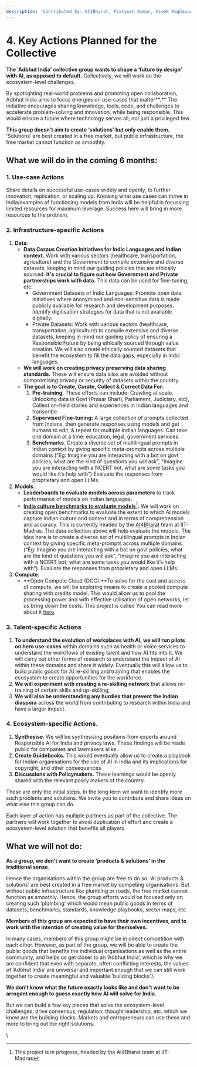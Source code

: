 ```yaml
---
description: 'Contributed by: AI4Bharat, Pratyush Kumar, Vivek Raghavan, People+AI Team'
---
```


# 4. Key Actions Planned for the Collective

**The 'Adbhut India' collective group wants to shape a ‘future by design’ with AI, as opposed to default.** Collectively, we will work on the ecosystem-level challenges.&#x20;

By spotlighting real-world problems and promoting open collaboration, Adbhut India aims to focus energies on use-cases that matter**.** The initiative encourages sharing knowledge, tools, code, and challenges to accelerate problem-solving and innovation, while being responsible. This would ensure a future where technology serves all, not just a privileged few. &#x20;

**This group doesn’t aim to create ‘solutions’ but only enable them.** ‘Solutions’ are best created in a free market, but public infrastructure, the free market cannot function as smoothly.



## What we will do in the coming 6 months:

### **1. Use-case Actions**

Share details on successful use-cases widely and openly, to further innovation, replication, or scaling up. Knowing what use cases can thrive in India/examples of functioning models from India will be helpful in focussing limited resources for maximum leverage. Success here will bring in more resources to the problem.

### **2. Infrastructure-specific Actions**&#x20;

1. **Data**:
   * **Data Corpus Creation Initiatives for Indic Languages and Indian context.** Work with various sectors (healthcare, transportation, agriculture) and the Government to compile extensive and diverse datasets, keeping in mind our guiding policies that are ethically sourced. **It's crucial to figure out how Government and Private partnerships work with data.** This data can be used for fine-tuning, etc.&#x20;
     * Government Datasets of Indic Languages: Promote open data initiatives where anonymised and non-sensitive data is made publicly available for research and development purposes. Identify digitisation strategies for data that is not available digitally.&#x20;
     * Private Datasets:  Work with various sectors (healthcare, transportation, agriculture) to compile extensive and diverse datasets, keeping in mind our guiding policy of ensuring a Responsible Future by being ethically sourced through value creation. We will also create ethically sourced datasets that benefit the ecosystem to fill the data gaps, especially in Indic languages.&#x20;
   * **We will work on creating privacy preserving data sharing standards**. These will ensure data silos are avoided without compromising privacy or security of datasets within the country.
   * **The goal is to Create, Curate, Collect & Correct Data For:**
     1. **Pre-training.** These efforts can include: Crawling at scale, Unlocking data in Govt (Prasar Bharti, Parliament, Judiciary, etc),  Collect on-field stories and experiences in Indian languages and transcribe.
     2. **Supervised Fine-tuning:** A large collection of prompts collected from Indians, then generate responses using models and get humans to edit, & repeat for multiple Indian languages. Can take one domain at a time: education, legal, government services.
     3. **Benchmarks**. Create a diverse set of multilingual prompts in Indian context by giving specific meta-prompts across multiple domains (“Eg: Imagine you are interacting with a bot on govt policies, what are the kind of questions you will ask”, “Imagine you are interacting with a NCERT bot, what are some tasks you would like it’s help with”) Evaluate the responses from proprietary and open LLMs.&#x20;
2. **Models**:&#x20;
   * **Leaderboards to evaluate models across parameters** to track performance of models on Indian languages.
   * [**India culture benchmarks to evaluate models**](#user-content-fn-1)[^1]**.** We will work on creating open benchmarks to evaluate the extent to which AI models capture Indian culture and context and in terms of comprehension and accuracy. This is currently headed by the [AI4Bharat](https://ai4bharat.iitm.ac.in/) team at IIT-Madras. The data collection above will help evaluate the models. The idea here is to create a diverse set of multilingual prompts in Indian context by giving specific meta-prompts across multiple domains (“Eg: Imagine you are interacting with a bot on govt policies, what are the kind of questions you will ask”, “Imagine you are interacting with a NCERT bot, what are some tasks you would like it’s help with”). Evaluate the responses from proprietary and open LLMs.
3. **Compute**:&#x20;
   * **Open Compute Cloud (OCC).**To solve for the cost and access of compute, we will be exploring means to create a pooled compute sharing with credits model. This would allow us to pool the processing power and with effective utilisation of open networks, let us bring down the costs. This project is called  You can read more about it [here](https://github.com/PeoplePlusAI/Open-Cloud-Compute-OCC).



### **3. Talent-specific Actions**

1. **To understand the evolution of workplaces with AI, we will run pilots on hero use-cases** within domains such as health or voice services to understand the workflows of existing talent and how AI fits into it. We will carry out other forms of research to understand the impact of AI within these domains and share it widely. Eventually this will allow us to build public goods for AI re-skilling and training that enables the ecosystem to create opportunities for the workforce.&#x20;
2. **We will experiment with creating a re-skilling network** that allows re-training of certain skills and up-skilling,
3. **We will also be understanding any hurdles that prevent the Indian diaspora** across the world from contributing to research within India and have a larger impact.



### **4. Ecosystem-specific Actions.**&#x20;

1. **Synthesise**. We will be synthesising positions from experts around Responsible AI for India and privacy laws. These findings will be made public for companies and lawmakers alike.&#x20;
2. **Create Guidebooks.** This would eventually allow us to create a playbook for Indian organisations for the use of AI in India and its implications for copyright, and other consequences.
3. **Discussions with Policymakers.** These learnings would be openly shared with the relevant policy makers of the country.&#x20;

These are only the initial steps. In the long term we want to identify more such problems and solutions. We invite you to contribute and share ideas on what else this group can do.

Each layer of action has multiple partners as part of the collective. The partners will work together to avoid duplication of effort and create a ecosystem-level solution that benefits all players.



## What we will not do:

**As a group, we don’t want to create ‘products & solutions’ in the traditional sense.**

Hence the organisations within the group are free to do so. ‘AI products & solutions’ are best created in a free market by competing organisations. But without public infrastructure like plumbing or roads, the free market cannot function as smoothly. Hence, the group efforts would be focused only on creating such ‘plumbing’ which would mean public goods in terms of datasets, benchmarks, standards, knowledge playbooks, sector maps, etc.



**Members of this group are expected to have their own incentives, and to work with the intention of creating value for themselves.**&#x20;

In many cases, members of this group might be in direct competition with each other. However, as part of the group, we will be able to create the public goods that benefits the individual organisations as well as the entire community, and helps us get closer to an ‘Adbhut India’, which is why we are confident that even with separate, often conflicting interests, the values of ‘Adbhut India’ are universal and important enough that we can still work together to create meaningful and valuable ‘building blocks’.\


**We don't know what the future exactly looks like and don't want to be arrogant enough to guess exactly how AI will solve for India.**&#x20;

But we can build a few key pieces that solve the ecosystem-level challenges, drive consensus, regulation, thought leadership, etc. which we know are the building blocks. Markets and entrepreneurs can use these and more to bring out the right solutions.

\


[^1]: This project is in progress, headed by the AI4Bharat team at IIT-Madras


